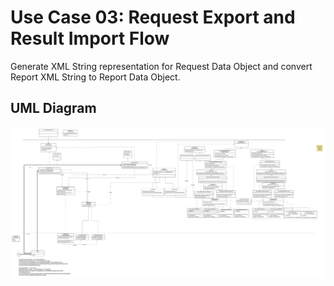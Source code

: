 # Use Case 03: Request Export and Result Import Flow
Generate XML String representation for Request Data Object and convert Report XML String to Report Data Object. 

## UML Diagram
![Alt text](UseCase_RequestExportReportImport.jpeg?raw=true)
